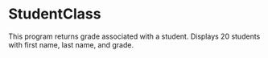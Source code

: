 # StudentClass

This program returns grade associated with a student. Displays 20 students with first name, last name, and grade.
